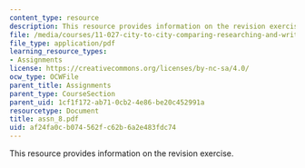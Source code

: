 ```yaml
---
content_type: resource
description: This resource provides information on the revision exercise.
file: /media/courses/11-027-city-to-city-comparing-researching-and-writing-about-cities-spring-2006/af24fa0cb074562fc62b6a2e483fdc74_assn_8.pdf
file_type: application/pdf
learning_resource_types:
- Assignments
license: https://creativecommons.org/licenses/by-nc-sa/4.0/
ocw_type: OCWFile
parent_title: Assignments
parent_type: CourseSection
parent_uid: 1cf1f172-ab71-0cb2-4e86-be20c452991a
resourcetype: Document
title: assn_8.pdf
uid: af24fa0c-b074-562f-c62b-6a2e483fdc74
---
```

This resource provides information on the revision exercise.